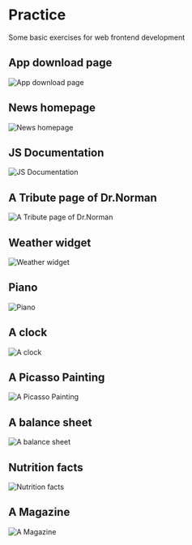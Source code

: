 # Practice
Some basic exercises for web frontend development

## App download page
![App download page](./app-download-page/app_download_page.png)

## News homepage
![News homepage](./news-homepage-main/newsHomePage.png)

## JS Documentation
![JS Documentation](./Build%20A%20JS%20Documentation/JS-Documentation.png)

## A Tribute page of Dr.Norman
![A Tribute page of Dr.Norman](./tributePage-DrNorman/tributePage-DrNorman.png) 

## Weather widget
![Weather widget](./Stockholm-Weather(html&css)/weatherWidget.png)

## Piano
![Piano](./Build%20A%20Piano/Piano.png)

## A clock
![A clock](./a-clock/clock.png)

## A Picasso Painting
![A Picasso Painting](./Build-A-Picasso-Painting/PicassoPainting.png)

## A balance sheet
![A balance sheet](./build-a-balance-sheet/balanceSheet.png)

## Nutrition facts
![Nutrition facts](./Nutrition-Fact/nutritionFacts.png)

## A Magazine
![A Magazine](./Build%20A%20Magazine/Magazine.png)

















 

